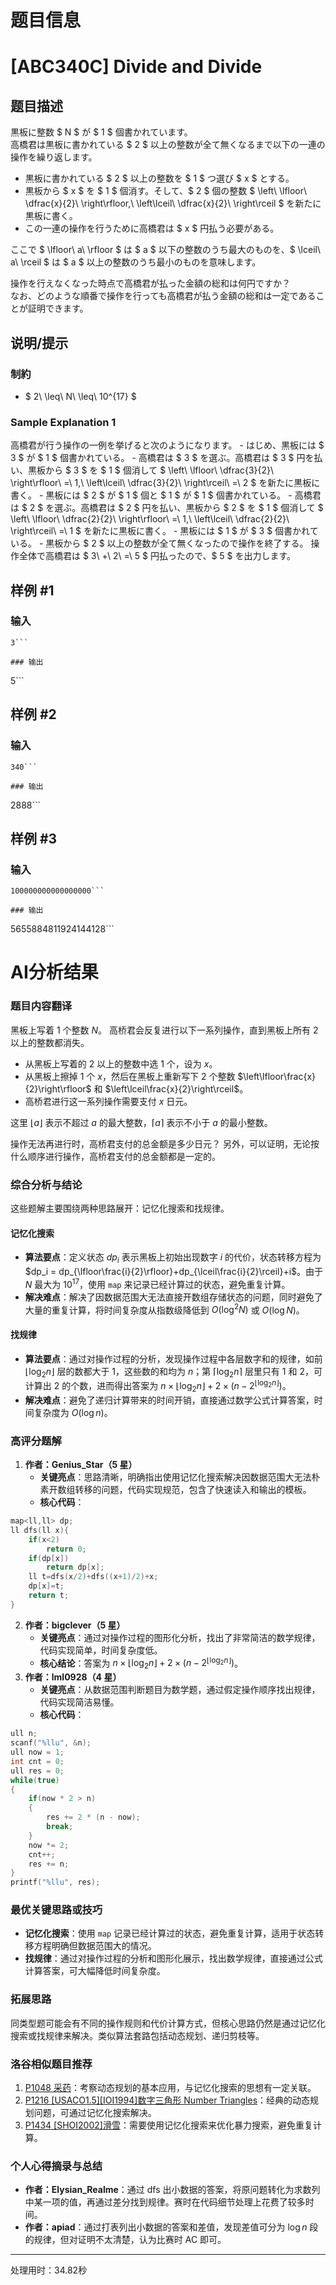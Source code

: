 # 题目信息

# [ABC340C] Divide and Divide

## 题目描述

[problemUrl]: https://atcoder.jp/contests/abc340/tasks/abc340_c

黒板に整数 $ N $ が $ 1 $ 個書かれています。  
 高橋君は黒板に書かれている $ 2 $ 以上の整数が全て無くなるまで以下の一連の操作を繰り返します。

- 黒板に書かれている $ 2 $ 以上の整数を $ 1 $ つ選び $ x $ とする。
- 黒板から $ x $ を $ 1 $ 個消す。そして、$ 2 $ 個の整数 $ \left\ \lfloor\ \dfrac{x}{2}\ \right\rfloor,\ \left\lceil\ \dfrac{x}{2}\ \right\rceil $ を新たに黒板に書く。
- この一連の操作を行うために高橋君は $ x $ 円払う必要がある。
 
ここで $ \lfloor\ a\ \rfloor $ は $ a $ 以下の整数のうち最大のものを、$ \lceil\ a\ \rceil $ は $ a $ 以上の整数のうち最小のものを意味します。

操作を行えなくなった時点で高橋君が払った金額の総和は何円ですか？  
 なお、どのような順番で操作を行っても高橋君が払う金額の総和は一定であることが証明できます。

## 说明/提示

### 制約

- $ 2\ \leq\ N\ \leq\ 10^{17} $
 
### Sample Explanation 1

高橋君が行う操作の一例を挙げると次のようになります。 - はじめ、黒板には $ 3 $ が $ 1 $ 個書かれている。 - 高橋君は $ 3 $ を選ぶ。高橋君は $ 3 $ 円を払い、黒板から $ 3 $ を $ 1 $ 個消して $ \left\ \lfloor\ \dfrac{3}{2}\ \right\rfloor\ =\ 1,\ \left\lceil\ \dfrac{3}{2}\ \right\rceil\ =\ 2 $ を新たに黒板に書く。 - 黒板には $ 2 $ が $ 1 $ 個と $ 1 $ が $ 1 $ 個書かれている。 - 高橋君は $ 2 $ を選ぶ。高橋君は $ 2 $ 円を払い、黒板から $ 2 $ を $ 1 $ 個消して $ \left\ \lfloor\ \dfrac{2}{2}\ \right\rfloor\ =\ 1,\ \left\lceil\ \dfrac{2}{2}\ \right\rceil\ =\ 1 $ を新たに黒板に書く。 - 黒板には $ 1 $ が $ 3 $ 個書かれている。 - 黒板から $ 2 $ 以上の整数が全て無くなったので操作を終了する。 操作全体で高橋君は $ 3\ +\ 2\ =\ 5 $ 円払ったので、$ 5 $ を出力します。

## 样例 #1

### 输入

```
3```

### 输出

```
5```

## 样例 #2

### 输入

```
340```

### 输出

```
2888```

## 样例 #3

### 输入

```
100000000000000000```

### 输出

```
5655884811924144128```

# AI分析结果

### 题目内容翻译
黑板上写着 1 个整数 $N$。
高桥君会反复进行以下一系列操作，直到黑板上所有 2 以上的整数都消失。
- 从黑板上写着的 2 以上的整数中选 1 个，设为 $x$。
- 从黑板上擦掉 1 个 $x$，然后在黑板上重新写下 2 个整数 $\left\lfloor\frac{x}{2}\right\rfloor$ 和 $\left\lceil\frac{x}{2}\right\rceil$。
- 高桥君进行这一系列操作需要支付 $x$ 日元。

这里 $\lfloor a\rfloor$ 表示不超过 $a$ 的最大整数，$\lceil a\rceil$ 表示不小于 $a$ 的最小整数。

操作无法再进行时，高桥君支付的总金额是多少日元？
另外，可以证明，无论按什么顺序进行操作，高桥君支付的总金额都是一定的。

### 综合分析与结论
这些题解主要围绕两种思路展开：记忆化搜索和找规律。

#### 记忆化搜索
- **算法要点**：定义状态 $dp_i$ 表示黑板上初始出现数字 $i$ 的代价，状态转移方程为 $dp_i = dp_{\lfloor\frac{i}{2}\rfloor}+dp_{\lceil\frac{i}{2}\rceil}+i$。由于 $N$ 最大为 $10^{17}$，使用 `map` 来记录已经计算过的状态，避免重复计算。
- **解决难点**：解决了因数据范围大无法直接开数组存储状态的问题，同时避免了大量的重复计算，将时间复杂度从指数级降低到 $O(\log^2 N)$ 或 $O(\log N)$。

#### 找规律
- **算法要点**：通过对操作过程的分析，发现操作过程中各层数字和的规律，如前 $\lfloor\log_2 n\rfloor$ 层的数都大于 1，这些数的和均为 $n$；第 $\lceil\log_2 n\rceil$ 层里只有 1 和 2，可计算出 2 的个数，进而得出答案为 $n\times\lfloor\log_2 n\rfloor + 2\times(n - 2^{\lfloor\log_2 n\rfloor})$。
- **解决难点**：避免了递归计算带来的时间开销，直接通过数学公式计算答案，时间复杂度为 $O(\log n)$。

### 高评分题解
1. **作者：Genius_Star（5 星）**
    - **关键亮点**：思路清晰，明确指出使用记忆化搜索解决因数据范围大无法朴素开数组转移的问题，代码实现规范，包含了快速读入和输出的模板。
    - **核心代码**：
```cpp
map<ll,ll> dp;
ll dfs(ll x){
    if(x<2)
        return 0;
    if(dp[x])
        return dp[x];
    ll t=dfs(x/2)+dfs((x+1)/2)+x;
    dp[x]=t;
    return t;
}
```
2. **作者：bigclever（5 星）**
    - **关键亮点**：通过对操作过程的图形化分析，找出了非常简洁的数学规律，代码实现简单，时间复杂度低。
    - **核心结论**：答案为 $n\times\lfloor\log_2 n\rfloor + 2\times(n - 2^{\lfloor\log_2 n\rfloor})$。
3. **作者：lml0928（4 星）**
    - **关键亮点**：从数据范围判断题目为数学题，通过假定操作顺序找出规律，代码实现简洁易懂。
    - **核心代码**：
```cpp
ull n;
scanf("%llu", &n);
ull now = 1;
int cnt = 0;
ull res = 0;
while(true)
{
    if(now * 2 > n)
    {
        res += 2 * (n - now);
        break;
    }
    now *= 2;
    cnt++;
    res += n;
}
printf("%llu", res);
```

### 最优关键思路或技巧
- **记忆化搜索**：使用 `map` 记录已经计算过的状态，避免重复计算，适用于状态转移方程明确但数据范围大的情况。
- **找规律**：通过对操作过程的分析和图形化展示，找出数学规律，直接通过公式计算答案，可大幅降低时间复杂度。

### 拓展思路
同类型题可能会有不同的操作规则和代价计算方式，但核心思路仍然是通过记忆化搜索或找规律来解决。类似算法套路包括动态规划、递归剪枝等。

### 洛谷相似题目推荐
1. [P1048 采药](https://www.luogu.com.cn/problem/P1048)：考察动态规划的基本应用，与记忆化搜索的思想有一定关联。
2. [P1216 [USACO1.5][IOI1994]数字三角形 Number Triangles](https://www.luogu.com.cn/problem/P1216)：经典的动态规划问题，可通过记忆化搜索解决。
3. [P1434 [SHOI2002]滑雪](https://www.luogu.com.cn/problem/P1434)：需要使用记忆化搜索来优化暴力搜索，避免重复计算。

### 个人心得摘录与总结
- **作者：Elysian_Realme**：通过 dfs 出小数据的答案，将原问题转化为求数列中某一项的值，再通过差分找到规律。赛时在代码细节处理上花费了较多时间。
- **作者：apiad**：通过打表列出小数据的答案和差值，发现差值可分为 $\log n$ 段的规律，但对证明不太清楚，认为比赛时 AC 即可。 

---
处理用时：34.82秒